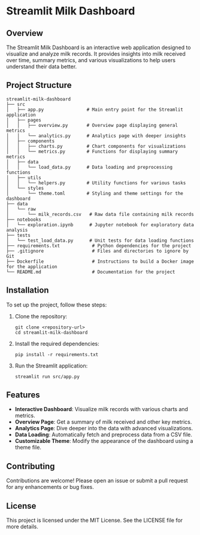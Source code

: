 # Streamlit Milk Dashboard

## Overview
The Streamlit Milk Dashboard is an interactive web application designed to visualize and analyze milk records. It provides insights into milk received over time, summary metrics, and various visualizations to help users understand their data better.

## Project Structure
```
streamlit-milk-dashboard
├── src
│   ├── app.py                # Main entry point for the Streamlit application
│   ├── pages
│   │   ├── overview.py       # Overview page displaying general metrics
│   │   └── analytics.py      # Analytics page with deeper insights
│   ├── components
│   │   ├── charts.py         # Chart components for visualizations
│   │   └── metrics.py        # Functions for displaying summary metrics
│   ├── data
│   │   └── load_data.py      # Data loading and preprocessing functions
│   ├── utils
│   │   └── helpers.py        # Utility functions for various tasks
│   └── styles
│       └── theme.toml        # Styling and theme settings for the dashboard
├── data
│   └── raw
│       └── milk_records.csv   # Raw data file containing milk records
├── notebooks
│   └── exploration.ipynb      # Jupyter notebook for exploratory data analysis
├── tests
│   └── test_load_data.py      # Unit tests for data loading functions
├── requirements.txt            # Python dependencies for the project
├── .gitignore                  # Files and directories to ignore by Git
├── Dockerfile                  # Instructions to build a Docker image for the application
└── README.md                   # Documentation for the project
```

## Installation
To set up the project, follow these steps:

1. Clone the repository:
   ```
   git clone <repository-url>
   cd streamlit-milk-dashboard
   ```

2. Install the required dependencies:
   ```
   pip install -r requirements.txt
   ```

3. Run the Streamlit application:
   ```
   streamlit run src/app.py
   ```

## Features
- **Interactive Dashboard**: Visualize milk records with various charts and metrics.
- **Overview Page**: Get a summary of milk received and other key metrics.
- **Analytics Page**: Dive deeper into the data with advanced visualizations.
- **Data Loading**: Automatically fetch and preprocess data from a CSV file.
- **Customizable Theme**: Modify the appearance of the dashboard using a theme file.

## Contributing
Contributions are welcome! Please open an issue or submit a pull request for any enhancements or bug fixes.

## License
This project is licensed under the MIT License. See the LICENSE file for more details.